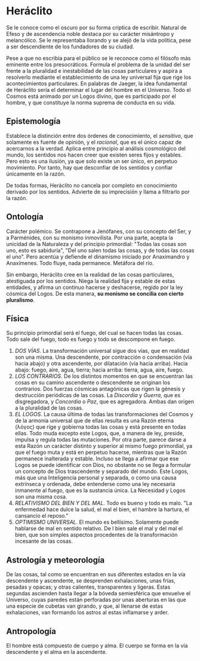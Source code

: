 # Heráclito

Se le conoce como el oscuro por su forma críptica de escribir. Natural de Efeso y de ascendencia noble destaca por su carácter misántropo y melancólico. Se le representaba llorando y se alejó de la vida política, pese a ser descendiente de los fundadores de su ciudad.

Pese a que no escribía para el público se le reconoce como el filósofo más eminente entre los presocráticos. Formula el problema de la unidad del ser frente a la pluralidad e inestabilidad de las cosas particulares y aspira a resolverlo mediante el establecimiento de una ley universal fija que rige los acontecimientos particulares. En palabras de Jaeger, la idea fundamental de Heráclito sería el determinar el lugar del hombre en el Universo. Todo el Cosmos está animado por un Logos divino, que es participado por el hombre, y que constituye la norma suprema de conducta en su vida.

## Epistemología

Establece la distinción entre dos órdenes de conocimiento, el *sensitivo*, que solamente es fuente de opinión, y el *racional*, que es el único capaz de acercarnos a la verdad. Aplica entre principio al análisis cosmológico del mundo, los sentidos nos hacen creer que existen seres fijos y estables. Pero esto es una ilusión, ya que solo existe un ser único, en perpetuo movimiento. Por tanto, hay que desconfiar de los sentidos y confiar únicamente en la razón.

De todas formas, Heráclito no cancela por completo en conocimiento derivado por los sentidos. Advierte de su imprecisión y llama a filtrarlo por la razón.

## Ontología

Carácter polémico. Se contrapone a Jenófanes, con su concepto del Ser, y a Parménides, con su monismo inmovilista. Por una parte, acepta la unicidad de la Naturaleza y del principio primordial: "Todas las cosas son uno, esto es sabiduría", "Del uno salen todas las cosas, y de todas las cosas el uno". Pero acentúa y defiende el dinamismo iniciado por Anaximandro y Anaxímenes. Todo fluye, nada permanece. Metáfora del río.

Sin embargo, Heráclito cree en la realidad de las cosas particulares, atestiguada por los sentidos. Niega la realidad fija y estable de estas entidades, y afirma un continuo hacerse y deshacerse, regido por la ley cósmica del Logos. De esta manera, **su monismo se concilia con cierto pluralismo**.

## Física

Su principio primordial será el fuego, del cual se hacen todas las cosas. Todo sale del fuego, todo es fuego y todo se descompone en fuego.

1. *DOS VÍAS*. La transformación universal sigue dos vías, que en realidad son una misma. Una descendente, por contracción o condensación (vía hacia abajo) y otra ascendente, por dilatación (vía hacia arriba). Hacia abajo: fuego, aire, agua, tierra; hacia arriba: tierra, agua, aire, fuego.
2. *LOS CONTRARIOS*. De los distintos momentos en que se encuentran las cosas en su camino ascendente o descendente se originan los contrarios. Dos fuerzas cósmicas antagónicas que rigen la génesis y destrucción periódicas de las cosas. La *Discordia* y *Guerra*, que es disgregadora, y *Concordia* o *Paz*, que es agregadora. Ambas dan origen a la pluralidad de las cosas.
3. *EL LOGOS*. La causa última de todas las transformaciones del Cosmos y de la armonía universal que de ellas resulta es una Razón eterna (λόγος) que rige y gobierna todas las cosas y está presente en todas ellas. Todo muda excepto este Logos, que, a manera de ley, preside, impulsa y regula todas las mutaciones. Por otra parte, parece darse a esta Razón un carácter distinto y superior al mismo fuego primordial, ya que el fuego muta y está en perpetuo hacerse, mientras que la Razón permanece inalterada y estable. Incluso se llega a afirmar que ese Logos se puede identificar con Dios, no obstante no se llega a formular un concepto de Dios trascendente y separado del mundo. Este Logos, más que una Inteligencia personal y separada, o como una causa extrínseca y ordenada, debe entenderse como una ley necesaria inmanente al fuego, que es la sustancia única. La Necesidad y Logos son una misma cosa.
4. *RELATIVISMO DEL BIEN Y DEL MAL*. Todo es bueno y todo es malo. "La enfermedad hace dulce la salud, el mal el bien, el hambre la hartura, el cansancio el reposo."
5. *OPTIMISMO UNIVERSAL*. El mundo es bellísimo. Solamente puede hablarse de mal en sentido relativo. De l bien sale el mal y del mal el bien, que son simples aspectos procedentes de la transformación incesante de las cosas.

## Astrología y meteorología

De las cosas, tal como se encuentran en sus diferentes estados en la vía descendente y ascendente, se desprenden exhalaciones, unas frías, pesadas y opacas;  y otras calientes, transparentes y ligeras. Estas segundas ascienden hasta llegar a la bóveda semiesférica que envuelve el Universo, cuyas paredes están perforadas por unas aberturas en las que una especie de cubetas van girando, y que, al llenarse de estas exhalaciones, van formando los astros al estas inflamarse y arder.

## Antropología

El hombre está compuesto de cuerpo y alma. El cuerpo se forma en la vía descendente y el alma en la ascendente.
